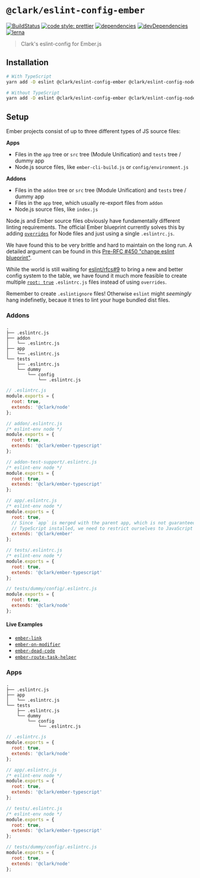 # `@clark/eslint-config-ember`

[![BuildStatus](https://travis-ci.org/ClarkSource/eslint-config.svg)](https://travis-ci.org/ClarkSource/eslint-config)
[![code style: prettier](https://img.shields.io/badge/code_style-prettier-ff69b4.svg)](https://github.com/prettier/prettier)
[![dependencies](https://david-dm.org/ClarkSource/eslint-config/status.svg?path=packages/eslint-config-ember)](https://david-dm.org/ClarkSource/eslint-config?path=packages/eslint-config-ember)
[![devDependencies](https://david-dm.org/ClarkSource/eslint-config/dev-status.svg?path=packages/eslint-config-ember)](https://david-dm.org/ClarkSource/eslint-config?path=packages/eslint-config-ember&type=dev)
[![lerna](https://img.shields.io/badge/maintained%20with-lerna-cc00ff.svg)](https://lernajs.io/)

> Clark's eslint-config for Ember.js

## Installation

```bash
# With TypeScript
yarn add -D eslint @clark/eslint-config-ember @clark/eslint-config-node typescript @clark/eslint-config-ember-typescript

# Without TypeScript
yarn add -D eslint @clark/eslint-config-ember @clark/eslint-config-node
```

## Setup

Ember projects consist of up to three different types of JS source files:

**Apps**

- Files in the `app` tree or `src` tree (Module Unification) and `tests` tree /
  dummy app
- Node.js source files, like `ember-cli-build.js` or `config/environment.js`

**Addons**

- Files in the `addon` tree or `src` tree (Module Unification) and `tests` tree /
  dummy app
- Files in the `app` tree, which usually re-export files from `addon`
- Node.js source files, like `index.js`

Node.js and Ember source files obviously have fundamentally different linting
requirements. The official Ember blueprint currently solves this by adding
[`overrides`](overrides) for Node files and just using a single `.eslintrc.js`.

[overrides]: https://eslint.org/docs/user-guide/configuring#disabling-rules-only-for-a-group-of-files

We have found this to be very brittle and hard to maintain on the long run. A
detailed argument can be found in this
[Pre-RFC #450 "change eslint blueprint"][ember-rfc].

[ember-rfc]: https://github.com/emberjs/rfcs/issues/450

While the world is still waiting for [eslint/rfcs#9][eslint-rfc] to bring a new
and better config system to the table, we have found it much more feasible to
create multiple [`root: true`][root] `.eslintrc.js` files instead of using
`overrides`.

[eslint-rfc]: https://github.com/eslint/rfcs/pull/9
[root]: https://eslint.org/docs/user-guide/configuring#configuration-cascading-and-hierarchy

Remember to create `.eslintignore` files! Otherwise `eslint` might _seemingly_
hang indefinetly, becaue it tries to lint your huge bundled dist files.

### Addons

```
.
├── .eslintrc.js
├── addon
│   └── .eslintrc.js
├── app
│   └── .eslintrc.js
└── tests
    ├── .eslintrc.js
    └── dummy
        └── config
            └── .eslintrc.js
```

```js
// .eslintrc.js
module.exports = {
  root: true,
  extends: '@clark/node'
};
```

```js
// addon/.eslintrc.js
/* eslint-env node */
module.exports = {
  root: true,
  extends: '@clark/ember-typescript'
};
```

```js
// addon-test-support/.eslintrc.js
/* eslint-env node */
module.exports = {
  root: true,
  extends: '@clark/ember-typescript'
};
```

```js
// app/.eslintrc.js
/* eslint-env node */
module.exports = {
  root: true,
  // Since `app` is merged with the parent app, which is not guaranteed to have
  // TypeScript installed, we need to restrict ourselves to JavaScript only.
  extends: '@clark/ember'
};
```

```js
// tests/.eslintrc.js
/* eslint-env node */
module.exports = {
  root: true,
  extends: '@clark/ember-typescript'
};
```

```js
// tests/dummy/config/.eslintrc.js
module.exports = {
  root: true,
  extends: '@clark/node'
};
```

#### Live Examples

- [`ember-link`](https://github.com/buschtoens/ember-link)
- [`ember-on-modifier`](https://github.com/buschtoens/ember-on-modifier)
- [`ember-dead-code`](https://github.com/buschtoens/ember-dead-code)
- [`ember-route-task-helper`](https://github.com/buschtoens/ember-route-task-helper)

### Apps

```
.
├── .eslintrc.js
├── app
│   └── .eslintrc.js
└── tests
    ├── .eslintrc.js
    └── dummy
        └── config
            └── .eslintrc.js
```

```js
// .eslintrc.js
module.exports = {
  root: true,
  extends: '@clark/node'
};
```

```js
// app/.eslintrc.js
/* eslint-env node */
module.exports = {
  root: true,
  extends: '@clark/ember-typescript'
};
```

```js
// tests/.eslintrc.js
/* eslint-env node */
module.exports = {
  root: true,
  extends: '@clark/ember-typescript'
};
```

```js
// tests/dummy/config/.eslintrc.js
module.exports = {
  root: true,
  extends: '@clark/node'
};
```
